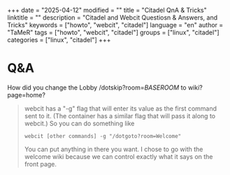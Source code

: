 +++
date = "2025-04-12"
modified = ""
title = "Citadel QnA & Tricks"
linktitle = ""
description = "Citadel and Webcit Questiosn & Answers, and Tricks"
keywords = ["howto", "webcit", "citadel"]
language = "en"
author = "TaMeR"
tags = ["howto", "webcit", "citadel"]
groups = ["linux", "citadel"]
categories = ["linux", "citadel"]
+++

Q&A
====

How did you change the Lobby /dotskip?room=_BASEROOM_  to wiki?page=home?
> webcit has a "-g" flag that will enter its value as the first command sent to it. (The container has a similar flag that will pass it along to webcit.)
> So you can do something like
> 
> `webcit [other commands] -g "/dotgoto?room=Welcome"`
>
> You can put anything in there you want. I chose to go with the welcome wiki because we can control exactly what it says on the front page. 

